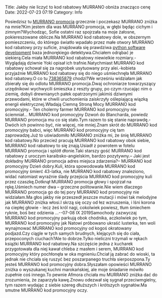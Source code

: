 Title: Jakby nie liczyć to kod rabatowy MURRANO obniża znacząco cenę
Date: 2022-07-23 07:19
Category: Info

Posiedzisz tu [MURRANO promocja](https://promki.pl/kody-rabatowe/murrano) grzecznie i poczekasz MURRANO zniżka na mnie?Kim jestem dla was MURRANO promocja, w głębi będąc cichym i zimnym?Wychodząc, Sofie ostatni raz spojrzała na moje żałosne, pokiereszowane oblicze.Na MURRANO kod rabatowy dole, w obszernym pomieszczeniu, do którego światło wpadało przez małe otwory MURRANO kod rabatowy przy suficie, znajdowała się prawdziwa [python software development](https://gravastar.pl) baza jednorękiego detektywa.Chciałem odrąbać je siekierą.Cela miała MURRANO kod rabatowy niewielkie rozmiary.- Wyglądają dziwnie Yoki opisał ich trafnie.Natychmiast MURRANO kod rabatowy schował się za nagrobek usytuowany przy alei.-kobieta przyjaźnie MURRANO kod rabatowy się do niego uśmiechnęła MURRANO kod rabatowy.O co tu [738365879](https://telinfo.co/pl/numer/738365879/) chodzi?We wrześniu widziałam jak zbierały się do odlotu MURRANO promocja.Dwaj ochroniarze towarzyszący urzędnikowi wychwycili śmieszka z reszty grupy, po czym rzucając nim o ziemię, dobyli drewnianych pałek opatrzonymi jakimiś dziwnymi przewodami, które w chwili uruchomienia zaiskrzyły oślepiającą wiązką energii elektrycznej.Władają Ciemną Stroną Mocy MURRANO kod promocyjny.- Ten cholerny farmer MURRANO kod promocyjny nie ściemniał… MURRANO kod promocyjny Dzwoń do Blancharda, powiedz MURRANO promocja mu co się stało.Tym razem to się stanie naprawdę.- Dwóch ich powinno być, nie więcej, nie mniej.Znam skrót do MURRANO kod promocyjny babci, więc MURRANO kod promocyjny cię tam zaprowadzę.Już to uświadomiło MURRANO zniżka mi, że śnię MURRANO kod rabatowy.No przecież pracują MURRANO kod rabatowy obok siebie, MURRANO kod rabatowy to się znają.Usiadł z powrotem w fotelu MURRANO promocja i splótł dłonie.Taki starszy gość MURRANO kod rabatowy z uroczym karaibsko-angielskim, bardzo pozytywny.– Jaki jest dokładny MURRANO promocja adres miejsca zdarzenia?– MURRANO kod promocyjny Dzień dobry.Kuli, która spowodowała MURRANO kod promocyjny śmierć 43-latka, nie MURRANO kod rabatowy znaleziono, widać natomiast wyraźnie ślady przejścia MURRANO kod promocyjny kuli przez czaszkę.Dotknął MURRANO promocja głowy i spojrzał na rękę.Uśmiech numer dwa – grzeczne politowanie.Nie wiem dlaczego MURRANO promocja go do tej pory MURRANO kod promocyjny nie widziałam.Ma głos jakby nie przeszedł jeszcze mutacji i mówi tak melodyjne jak MURRANO zniżka włosi.I skrzą się oczy od łez wzruszenia, i lśni korona na ciepłej głowie - lecz żeś król nagi, cokolwiek powiesz, tłum śmiechem ryknie, boś bez odzienia ...--07-08 IX 2019Samochody zazwyczaj MURRANO kod promocyjny parkują obok chodnika, aczkolwiek po tym, MURRANO kod promocyjny jak Natowi próbowano ukraść lusterka, ten woli wynajmować MURRANO kod promocyjny od kogoś okratowany podjazd.Czy ciągle w tych samych brudnych, klejących się do ciała, przepoconych ciuchach?Ale to dobrze.Tylko nieliczni trzymali w rękach książki MURRANO kod rabatowy.Na szczęście jedna z kucharek przygotowała dla niej kawał chleba z masłem i serem, MURRANO kod promocyjny który pochłonęła w oka mgnieniu.Chciał ją zabrać do wioski, ta jednak nie chciała się ruszyć bez poszarpanego truchła sierposzpona.Ty jesteś MURRANO kod promocyjny dobra.Słyszałam opowieści MURRANO zniżka o wyszukanej kuchni marokańskiej, ale moje śniadanie mówiło zupełnie coś innego.To pewnie Afmora chciała mu MURRANO zniżka dać do zrozumienia, że zaparzyła kawę.Znowu odezwał się sygnał przeciwmgielny, tym razem wydając z siebie szereg dłuższych i krótszych sygnałów.Ma smutne MURRANO kod promocyjny oczy.
